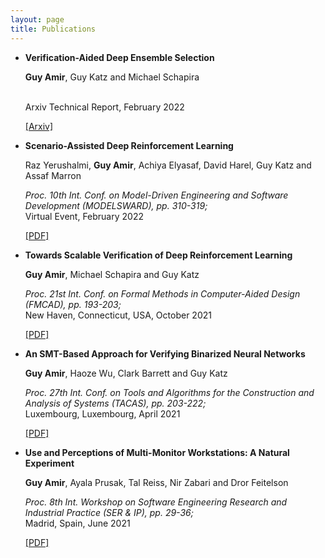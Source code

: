 ```yaml
---
layout: page
title: Publications
---
```


-  **Verification-Aided Deep Ensemble Selection**
	
	**Guy Amir**, Guy Katz and Michael Schapira
	
	<br> Arxiv Technical Report, 
	February 2022 <br>
	
	[[Arxiv]](https://arxiv.org/abs/2202.03898)
	

-  **Scenario-Assisted Deep Reinforcement Learning**
   
	Raz Yerushalmi, **Guy Amir**, Achiya Elyasaf, David Harel, Guy 
	Katz and Assaf Marron
	
   _Proc. 10th Int. Conf. on Model-Driven Engineering and Software Development (MODELSWARD), pp. 310-319;_ 
   <br>
   Virtual Event, 
   February 2022 <br>
   
   [[PDF]](https://www.katz-lab.com/_files/ugd/e8497d_fce1c21cebb743959e1003c6c41eaab8.pdf)




-  **Towards Scalable Verification of Deep Reinforcement Learning**

   **Guy Amir**, Michael Schapira and Guy Katz
 
   _Proc. 21st Int. Conf. on Formal Methods in Computer-Aided Design (FMCAD), pp. 193-203;_ 
   <br>
   New Haven, Connecticut, USA, 
   October 2021 <br>
   
   [[PDF]](https://827193a1-9da3-43a4-95c8-2d597121b1ef.filesusr.com/ugd/e8497d_9815de1fd7894399836d28a30daa5369.pdf)




-  **An SMT-Based Approach for Verifying Binarized Neural Networks**

   **Guy Amir**, Haoze Wu, Clark Barrett and Guy Katz

   _Proc. 27th Int. Conf. on Tools and Algorithms for the Construction and Analysis of
   Systems (TACAS), pp. 203-222;_ 
   <br>
   Luxembourg, Luxembourg,
   April 2021 <br>
   
   [[PDF]](https://827193a1-9da3-43a4-95c8-2d597121b1ef.filesusr.com/ugd/e8497d_33aa3f89cb494f25a06310e283435ff2.pdf)





-  **Use and Perceptions of Multi-Monitor Workstations: A Natural Experiment**

   **Guy Amir**, Ayala Prusak, Tal Reiss, Nir Zabari and Dror Feitelson

   _Proc. 8th Int. Workshop on Software Engineering Research and Industrial 
   Practice (SER & IP), pp. 29-36;_ 
   <br>
   Madrid, Spain,
   June 2021 <br>
   
   [[PDF]](https://arxiv.org/pdf/2103.13198.pdf)


